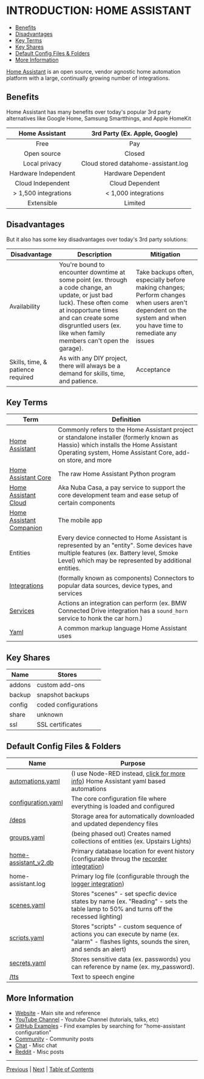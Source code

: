 # INTRODUCTION: HOME ASSISTANT

- [Benefits](#benefits)
- [Disadvantages](#disadvantages)
- [Key Terms](#key-terms)
- [Key Shares](#key-shares)
- [Default Config Files & Folders](#default-config-files--folders)
- [More Information](#more-information)

[Home Assistant](https://www.home-assistant.io) is an open source, vendor agnostic home automation platform with a large, continually growing number of integrations.

## Benefits
Home Assistant has many benefits over today's popular 3rd party alternatives like Google Home, Samsung Smartthings, and Apple HomeKit


| Home Assistant | 3rd Party (Ex. Apple, Google) | 
|:--------------:|:------:|
Free | Pay
Open source | Closed
Local privacy | Cloud stored datahome-assistant.log
Hardware Independent | Hardware Dependent
Cloud Independent | Cloud Dependent
\> 1,500 integrations | < 1,000 integrations
Extensible | Limited

## Disadvantages
But it also has some key disadvantages over today's 3rd party solutions:

Disadvantage | Description | Mitigation
--|--|--
Availability | You're bound to encounter downtime at some point (ex. through a code change, an update, or just bad luck).  These often come at inopportune times and can create some disgruntled users (ex. like when family members can't open the garage). | Take backups often, especially before making changes; Perform changes when users aren't dependent on the system and when you have time to remediate any issues
Skills, time, & patience required | As with any DIY project, there will always be a demand for skills, time, and patience. | Acceptance 

## Key Terms

Term | Definition
--|--
[Home Assistant](https://www.home-assistant.io/faq/ha-vs-hassio/) | Commonly refers to the Home Assistant project or standalone installer (formerly known as Hassio) which installs the Home Assistant Operating system, Home Assistant Core, add-on store, and more
[Home Assistant Core](https://www.home-assistant.io/faq/ha-vs-hassio/) | The raw Home Assistant Python program
[Home Assistant Cloud](https://www.nabucasa.com) | Aka Nuba Casa, a pay service to support the core development team and ease setup of certain components
[Home Assistant Companion](https://companion.home-assistant.io) | The mobile app
Entities | Every device connected to Home Assistant is represented by an "entity".  Some devices have multiple features (ex. Battery level, Smoke Level) which may be represented by additional entities.
[Integrations](https://www.home-assistant.io/integrations/) | (formally known as components) Connectors to popular data sources, device types, and services
[Services](https://www.home-assistant.io/docs/scripts/service-calls/) | Actions an integration can perform (ex. BMW Connected Drive integration has a `sound_horn` service to honk the car horn.)
[Yaml](https://www.home-assistant.io/docs/configuration/yaml/) | A common markup language Home Assistant uses

## Key Shares

Name | Stores
--|--
addons | custom add-ons
backup | snapshot backups
config | coded configurations
share | unknown
ssl | SSL certificates

## Default Config Files & Folders

Name | Purpose
--|--
[automations.yaml](https://www.home-assistant.io/integrations/automation/) | (I use Node-RED instead, [click for more info](../node-red/install.md)) Home Assistant yaml based automations
[configuration.yaml](https://www.home-assistant.io/docs/configuration/) | The core configuration file where everything is loaded and configured
[/deps](https://www.home-assistant.io/faq/dependencies/) | Storage area for automatically downloaded and updated dependency files
[groups.yaml](https://www.home-assistant.io/integrations/group/) | (being phased out) Creates named collections of entities (ex. Upstairs Lights)
[home-assistant_v2.db](https://www.home-assistant.io/docs/backend/database/) | Primary database location for event history (configurable throug the [recorder integration](https://www.home-assistant.io/integrations/recorder/))
home-assistant.log | Primary log file (configurable through the [logger integration](https://www.home-assistant.io/integrations/logger/))
[scenes.yaml](https://www.home-assistant.io/integrations/scene/) | Stores "scenes" - set specfic device states by name (ex. "Reading" - sets the table lamp to 50% and turns off the recessed lighting)
[scripts.yaml](https://www.home-assistant.io/integrations/script/) | Stores "scripts" - custom sequence of actions you can execute by name (ex. "alarm" - flashes lights, sounds the siren, and sends an alert)
[secrets.yaml](https://www.home-assistant.io/docs/configuration/secrets/) | Stores sensitive data (ex. passwords) you can reference by name (ex. my_password).
[/tts](https://www.home-assistant.io/integrations/tts/) | Text to speech engine

## More Information
* [Website](https://home-assistant.io/) - Main site and reference
* [YouTube Channel](https://www.youtube.com/channel/UCbX3YkedQunLt7EQAdVxh7w) - Youtube Channel (tutorials, talks, etc)
* [GitHub Examples](https://github.com) - Find examples by searching for "home-assistant configuration"
* [Community](https://community.home-assistant.io/) - Community posts
* [Chat](https://discordapp.com/invite/c5DvZ4e) - Misc chat
* [Reddit](https://www.reddit.com/r/homeassistant/) - Misc posts
  
***

[Previous](home-automation.md) | [Next](../the-hub/install-pi.md) |
[Table of Contents](../README.md#table-of-contents)

